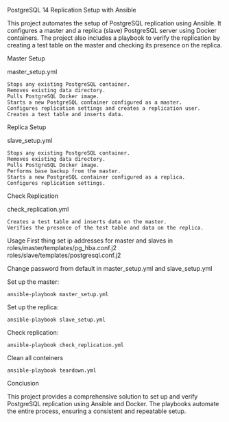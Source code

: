 PostgreSQL 14 Replication Setup with Ansible

This project automates the setup of PostgreSQL replication using Ansible. It configures a master and a replica (slave) PostgreSQL server using Docker containers. The project also includes a playbook to verify the replication by creating a test table on the master and checking its presence on the replica.

Master Setup

master_setup.yml

    Stops any existing PostgreSQL container.
    Removes existing data directory.
    Pulls PostgreSQL Docker image.
    Starts a new PostgreSQL container configured as a master.
    Configures replication settings and creates a replication user.
    Creates a test table and inserts data.

Replica Setup

slave_setup.yml

    Stops any existing PostgreSQL container.
    Removes existing data directory.
    Pulls PostgreSQL Docker image.
    Performs base backup from the master.
    Starts a new PostgreSQL container configured as a replica.
    Configures replication settings.

Check Replication

check_replication.yml

    Creates a test table and inserts data on the master.
    Verifies the presence of the test table and data on the replica.

Usage
First thing set ip addresses for master and slaves in roles/master/templates/pg_hba.conf.j2
roles/slave/templates/postgresql.conf.j2

Change password from default in master_setup.yml and slave_setup.yml

Set up the master:

    ansible-playbook master_setup.yml

Set up the replica:


    ansible-playbook slave_setup.yml

Check replication:


    ansible-playbook check_replication.yml

Clean all conteiners 

    ansible-playbook teardown.yml
Conclusion

This project provides a comprehensive solution to set up and verify PostgreSQL replication using Ansible and Docker. The playbooks automate the entire process, ensuring a consistent and repeatable setup.
